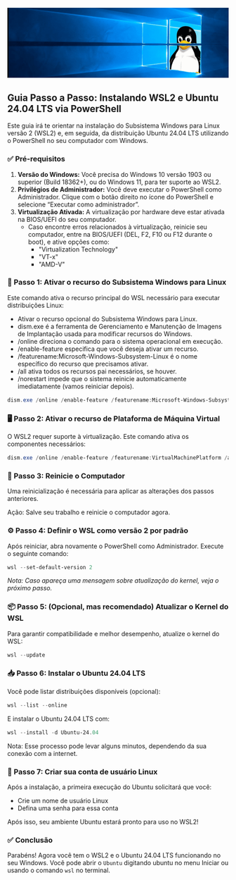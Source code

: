 ![image](./img/wsl2linux.png)
## Guia Passo a Passo: Instalando WSL2 e Ubuntu 24.04 LTS via PowerShell

Este guia irá te orientar na instalação do Subsistema Windows para Linux versão 2 (WSL2) e, em seguida, da distribuição Ubuntu 24.04 LTS utilizando o PowerShell no seu computador com Windows.

### ✅ Pré-requisitos

1. **Versão do Windows:** Você precisa do Windows 10 versão 1903 ou superior (Build 18362+), ou do Windows 11, para ter suporte ao WSL2.  
2. **Privilégios de Administrador:** Você deve executar o PowerShell como Administrador. Clique com o botão direito no ícone do PowerShell e selecione “Executar como administrador”.  
3. **Virtualização Ativada:** A virtualização por hardware deve estar ativada na BIOS/UEFI do seu computador.  
   - Caso encontre erros relacionados à virtualização, reinicie seu computador, entre na BIOS/UEFI (DEL, F2, F10 ou F12 durante o boot), e ative opções como:
     - "Virtualization Technology"
     - "VT-x"
     - "AMD-V"


### 🚀 Passo 1: Ativar o recurso do Subsistema Windows para Linux

Este comando ativa o recurso principal do WSL necessário para executar distribuições Linux:
   - Ativar o recurso opcional do Subsistema Windows para Linux.
   - dism.exe é a ferramenta de Gerenciamento e Manutenção de Imagens de Implantação usada para modificar recursos do Windows.
   - /online direciona o comando para o sistema operacional em execução.
   - /enable-feature especifica que você deseja ativar um recurso.
   - /featurename:Microsoft-Windows-Subsystem-Linux é o nome específico do recurso que precisamos ativar.
   - /all ativa todos os recursos pai necessários, se houver.
   - /norestart impede que o sistema reinicie automaticamente imediatamente (vamos reiniciar depois).

```powershell
dism.exe /online /enable-feature /featurename:Microsoft-Windows-Subsystem-Linux /all /norestart
```

### 🖥️ Passo 2: Ativar o recurso de Plataforma de Máquina Virtual

O WSL2 requer suporte à virtualização. Este comando ativa os componentes necessários:
```powershell
dism.exe /online /enable-feature /featurename:VirtualMachinePlatform /all /norestart
```

### 🔁 Passo 3: Reinicie o Computador

Uma reinicialização é necessária para aplicar as alterações dos passos anteriores.

Ação: Salve seu trabalho e reinicie o computador agora.

### ⚙️ Passo 4: Definir o WSL como versão 2 por padrão

Após reiniciar, abra novamente o PowerShell como Administrador. Execute o seguinte comando:
```powershell
wsl --set-default-version 2
```
_Nota: Caso apareça uma mensagem sobre atualização do kernel, veja o próximo passo._

### 📦 Passo 5: (Opcional, mas recomendado) Atualizar o Kernel do WSL

Para garantir compatibilidade e melhor desempenho, atualize o kernel do WSL:
```powershell
wsl --update
```
### 📥 Passo 6: Instalar o Ubuntu 24.04 LTS
Você pode listar distribuições disponíveis (opcional):
```powershell
wsl --list --online
```
E instalar o Ubuntu 24.04 LTS com:
```powershell
wsl --install -d Ubuntu-24.04
```
Nota: Esse processo pode levar alguns minutos, dependendo da sua conexão com a internet.

### 👤 Passo 7: Criar sua conta de usuário Linux
Após a instalação, a primeira execução do Ubuntu solicitará que você:

  - Crie um nome de usuário Linux
  - Defina uma senha para essa conta

Após isso, seu ambiente Ubuntu estará pronto para uso no WSL2!

### ✅ Conclusão
Parabéns! Agora você tem o WSL2 e o Ubuntu 24.04 LTS funcionando no seu Windows. Você pode abrir o `Ubuntu` digitando ubuntu no menu Iniciar ou usando o comando `wsl` no terminal.

